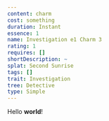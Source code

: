 ```yaml
---
content: charm
cost: something
duration: Instant
essence: 1
name: Investigation e1 Charm 3
rating: 1
requires: []
shortDescription: ~
splat: Second Sunrise
tags: []
trait: Investigation
tree: Detective
type: Simple
---
```


Hello **world**!
